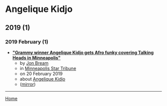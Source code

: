 # Angelique Kidjo

## 2019 (1)

### 2019 February (1)

 - [**"Grammy winner Angelique Kidjo gets Afro funky covering Talking Heads in Minneapolis"**](https://www.startribune.com/grammy-winner-angelique-kidjo-gets-afro-funky-covering-talking-heads-in-minneapolis/506087722/)
    - by [Jon Bream](../../authors/jon-bream/index.md)
    - in [Minneapolis Star Tribune](https://www.startribune.com/)
    - on 20 February 2019
    - about [Angelique Kidjo](../../topics/angelique-kidjo/index.md)
    - ([mirror](https://web.archive.org/web/*/https://www.startribune.com/grammy-winner-angelique-kidjo-gets-afro-funky-covering-talking-heads-in-minneapolis/506087722/))

----

[Home](../index.md)
